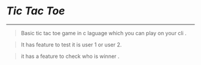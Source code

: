 # ***Tic Tac Toe***
----
>Basic tic tac toe game in c laguage which you can play on your cli .

>It has feature to test it is user 1 or user 2.

>it has a feature to check who is winner .

